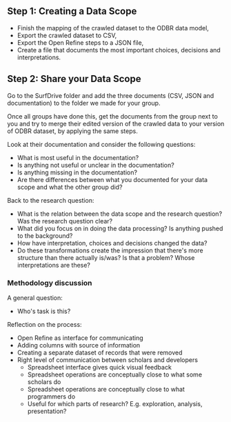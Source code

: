 ## Step 1: Creating a Data Scope

- Finish the mapping of the crawled dataset to the ODBR data model,
- Export the crawled dataset to CSV,
- Export the Open Refine steps to a JSON file,
- Create a file that documents the most important choices, decisions and interpretations. 

## Step 2: Share your Data Scope

Go to the SurfDrive folder and add the three documents (CSV, JSON and documentation) to the folder we made for your group.

Once all groups have done this, get the documents from the group next to you and try to merge their edited version of the crawled data to your version of ODBR dataset, by applying the same steps.

Look at their documentation and consider the following questions:
- What is most useful in the documentation?
- Is anything not useful or unclear in the documentation?
- Is anything missing in the documentation?
- Are there differences between what you documented for your data scope and what the other group did?


Back to the research question:
- What is the relation between the data scope and the research question? Was the research question clear?
- What did you focus on in doing the data processing? Is anything pushed to the background?
- How have interpretation, choices and decisions changed the data?
- Do these transformations create the impression that there's more structure than there actually is/was? Is that a problem? Whose interpretations are these?

### Methodology discussion

A general question:
- Who's task is this? 

Reflection on the process:
- Open Refine as interface for communicating
- Adding columns with source of information
- Creating a separate dataset of records that were removed
- Right level of communication between scholars and developers
  - Spreadsheet interface gives quick visual feedback
  - Spreadsheet operations are conceptually close to what some scholars do
  - Spreadsheet operations are conceptually close to what programmers do
  - Useful for which parts of research? E.g. exploration, analysis, presentation?


